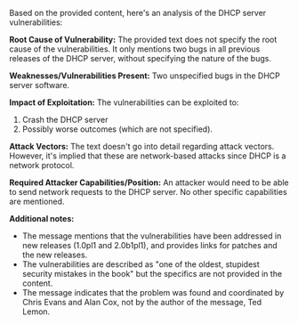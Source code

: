 Based on the provided content, here's an analysis of the DHCP server vulnerabilities:

**Root Cause of Vulnerability:**
The provided text does not specify the root cause of the vulnerabilities. It only mentions two bugs in all previous releases of the DHCP server, without specifying the nature of the bugs.

**Weaknesses/Vulnerabilities Present:**
Two unspecified bugs in the DHCP server software.

**Impact of Exploitation:**
The vulnerabilities can be exploited to:
1. Crash the DHCP server
2. Possibly worse outcomes (which are not specified).

**Attack Vectors:**
The text doesn't go into detail regarding attack vectors. However, it's implied that these are network-based attacks since DHCP is a network protocol.

**Required Attacker Capabilities/Position:**
An attacker would need to be able to send network requests to the DHCP server. No other specific capabilities are mentioned.

**Additional notes:**
- The message mentions that the vulnerabilities have been addressed in new releases (1.0pl1 and 2.0b1pl1), and provides links for patches and the new releases.
- The vulnerabilities are described as "one of the oldest, stupidest security mistakes in the book" but the specifics are not provided in the content.
- The message indicates that the problem was found and coordinated by Chris Evans and Alan Cox, not by the author of the message, Ted Lemon.
